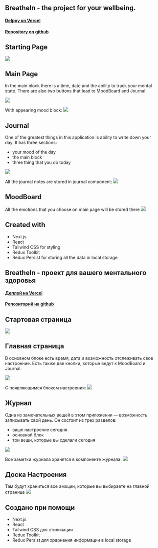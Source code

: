 <h2>BreatheIn - the project for your wellbeing.</h2>
<h4><a href='https://breathe-in-ten.vercel.app/'>Delpoy on Vercel</a></h4> 
<h4><a href='https://github.com/ViF-22/breatheIn'>Repository on github</a></h4>

## Starting Page

<img src='https://drive.google.com/file/d/1uQGk6S3MzvPa8zcxW4cDkaIa-7dpkJa1/view?usp=drive_link'/>

## Main Page

In the main block there is a time, date and the ability to track your mental state. There are also two buttons that lead to MoodBoard and Journal.

<img src='https://drive.google.com/file/d/1Z5uIanDnIrenMHVrLrAR0LtWINNGgHVg/view?usp=sharing'/>

With appearing mood block:
<img src='https://drive.google.com/file/d/1wz5Izli8h1660PPTPfamzgzWdPXbNB1N/view?usp=sharing'/>

## Journal
One of the greatest things in this application is ability to write down your day. 
It has three sections: 
<ul>
  <li>your mood of the day</li>
  <li>the main block</li>
  <li>three thing that you do today</li>
</ul>
<img src='https://drive.google.com/file/d/1KV3B6MHOUh4S6SnNQwuaVyZGhIRbZFt9/view?usp=sharing'/>

All the journal notes are stored in journal component:
<img src='https://drive.google.com/file/d/1kgJ_zjyhU-gb9HrKcFfrO0SK8f6KeOzU/view?usp=sharing'/>

## MoodBoard
All the emotions that you choose on main page will be stored there
<img src='https://drive.google.com/file/d/1Kv0ocISZhNhcOuXDXnkiTQwxXiqJDzmr/view?usp=sharing'/>

## Created with
<ul>
  <li>Next.js</li>
  <li>React</li>
  <li>Tailwind CSS for styling</li>
  <li>Redux Toolkit</li>
  <li>Redux Persist for storing all the data in local storage</li>
</ul>

##
##
<h2>BreatheIn - проект для вашего ментального здоровья</h2>
<h4><a href='https://breathe-in-ten.vercel.app/'>Деплой на Vercel</a></h4> 
<h4><a href='https://github.com/ViF-22/breatheIn'>Репозиторий на github</a></h4>

## Стартовая страница

<img src='https://drive.google.com/file/d/1uQGk6S3MzvPa8zcxW4cDkaIa-7dpkJa1/view?usp=drive_link'/>

## Главная страница

В основном блоке есть время, дата и возможность отслеживать свое настроение. Есть также две кнопки, которые ведут к MoodBoard и Journal.

<img src='https://drive.google.com/file/d/1Z5uIanDnIrenMHVrLrAR0LtWINNGgHVg/view?usp=sharing'/>

С появляющимся блоком настроения:
<img src='https://drive.google.com/file/d/1wz5Izli8h1660PPTPfamzgzWdPXbNB1N/view?usp=sharing'/>

## Журнал
Одна из замечательных вещей в этом приложении — возможность записывать свой день.
Он состоит из трех разделов:
<ul>
  <li>ваше настроение сегодня</li>
   <li>основной блок</li>
   <li>три вещи, которые вы сделали сегодня</li>
</ul>
<img src='https://drive.google.com/file/d/1KV3B6MHOUh4S6SnNQwuaVyZGhIRbZFt9/view?usp=sharing'/>

Все заметки журнала хранятся в компоненте журнала:
<img src='https://drive.google.com/file/d/1kgJ_zjyhU-gb9HrKcFfrO0SK8f6KeOzU/view?usp=sharing'/>

## Доска Настроения
Там будут храниться все эмоции, которые вы выбираете на главной странице
<img src='https://drive.google.com/file/d/1Kv0ocISZhNhcOuXDXnkiTQwxXiqJDzmr/view?usp=sharing'/>

## Создано при помощи
<ul>
  <li>Next.js</li>
  <li>React</li>
  <li>Tailwind CSS для стилизации</li>
  <li>Redux Toolkit</li>
  <li>Redux Persist для храрнения информации в local storage</li>
</ul>


